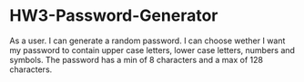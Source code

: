 # HW3-Password-Generator
As a user.
I can generate a random password.
I can choose wether I want my password to contain upper case letters, lower case letters, numbers and symbols.
The password has a min of 8 characters and a max of 128 characters. 
